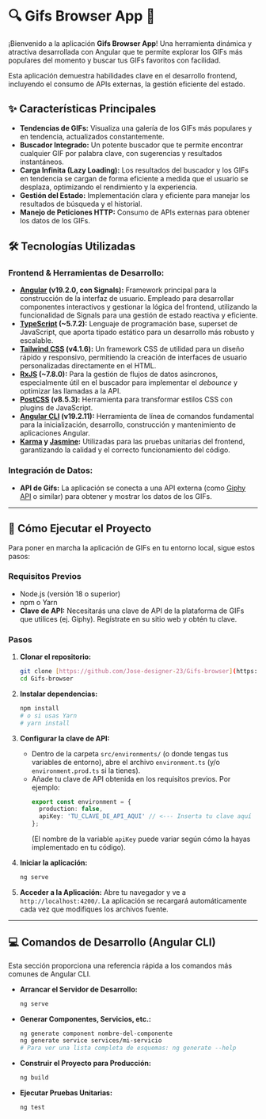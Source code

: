 # 🔍 Gifs Browser App 🚀

¡Bienvenido a la aplicación **Gifs Browser App**! Una herramienta dinámica y atractiva desarrollada con Angular que te permite explorar los GIFs más populares del momento y buscar tus GIFs favoritos con facilidad.

Esta aplicación demuestra habilidades clave en el desarrollo frontend, incluyendo el consumo de APIs externas, la gestión eficiente del estado.

## ✨ Características Principales

* **Tendencias de GIFs:** Visualiza una galería de los GIFs más populares y en tendencia, actualizados constantemente.
* **Buscador Integrado:** Un potente buscador que te permite encontrar cualquier GIF por palabra clave, con sugerencias y resultados instantáneos.
* **Carga Infinita (Lazy Loading):** Los resultados del buscador y los GIFs en tendencia se cargan de forma eficiente a medida que el usuario se desplaza, optimizando el rendimiento y la experiencia.
* **Gestión del Estado:** Implementación clara y eficiente para manejar los resultados de búsqueda y el historial.
* **Manejo de Peticiones HTTP:** Consumo de APIs externas para obtener los datos de los GIFs.

## 🛠️ Tecnologías Utilizadas

### Frontend & Herramientas de Desarrollo:

* **[Angular](https://angular.io/) (v19.2.0, con Signals):** Framework principal para la construcción de la interfaz de usuario. Empleado para desarrollar componentes interactivos y gestionar la lógica del frontend, utilizando la funcionalidad de Signals para una gestión de estado reactiva y eficiente.
* **[TypeScript](https://www.typescriptlang.org/) (~5.7.2):** Lenguaje de programación base, superset de JavaScript, que aporta tipado estático para un desarrollo más robusto y escalable.
* **[Tailwind CSS](https://tailwindcss.com/) (v4.1.6):** Un framework CSS de utilidad para un diseño rápido y responsivo, permitiendo la creación de interfaces de usuario personalizadas directamente en el HTML.
* **[RxJS](https://rxjs.dev/) (~7.8.0):** Para la gestión de flujos de datos asíncronos, especialmente útil en el buscador para implementar el *debounce* y optimizar las llamadas a la API.
* **[PostCSS](https://postcss.org/) (v8.5.3):** Herramienta para transformar estilos CSS con plugins de JavaScript.
* **[Angular CLI](https://angular.io/cli) (v19.2.11):** Herramienta de línea de comandos fundamental para la inicialización, desarrollo, construcción y mantenimiento de aplicaciones Angular.
* **[Karma](https://karma-runner.github.io/latest/index.html) y [Jasmine](https://jasmine.github.io/):** Utilizadas para las pruebas unitarias del frontend, garantizando la calidad y el correcto funcionamiento del código.

### Integración de Datos:

* **API de Gifs:** La aplicación se conecta a una API externa (como [Giphy API](https://developers.giphy.com/) o similar) para obtener y mostrar los datos de los GIFs.

---

## 🚀 Cómo Ejecutar el Proyecto

Para poner en marcha la aplicación de GIFs en tu entorno local, sigue estos pasos:

### Requisitos Previos

* Node.js (versión 18 o superior)
* npm o Yarn
* **Clave de API:** Necesitarás una clave de API de la plataforma de GIFs que utilices (ej. Giphy). Regístrate en su sitio web y obtén tu clave.

### Pasos

1.  **Clonar el repositorio:**
    ```bash
    git clone [https://github.com/Jose-designer-23/Gifs-browser](https://github.com/Jose-designer-23/Gifs-browser)
    cd Gifs-browser
    ```

2.  **Instalar dependencias:**
    ```bash
    npm install
    # o si usas Yarn
    # yarn install
    ```

3.  **Configurar la clave de API:**
    * Dentro de la carpeta `src/environments/` (o donde tengas tus variables de entorno), abre el archivo `environment.ts` (y/o `environment.prod.ts` si la tienes).
    * Añade tu clave de API obtenida en los requisitos previos. Por ejemplo:
        ```typescript
        export const environment = {
          production: false,
          apiKey: 'TU_CLAVE_DE_API_AQUI' // <--- Inserta tu clave aquí
        };
        ```
        (El nombre de la variable `apiKey` puede variar según cómo la hayas implementado en tu código).

4.  **Iniciar la aplicación:**
    ```bash
    ng serve
    ```

5.  **Acceder a la Aplicación:**
    Abre tu navegador y ve a `http://localhost:4200/`. La aplicación se recargará automáticamente cada vez que modifiques los archivos fuente.

---

## 💻 Comandos de Desarrollo (Angular CLI)

Esta sección proporciona una referencia rápida a los comandos más comunes de Angular CLI.

* **Arrancar el Servidor de Desarrollo:**
    ```bash
    ng serve
    ```
* **Generar Componentes, Servicios, etc.:**
    ```bash
    ng generate component nombre-del-componente
    ng generate service services/mi-servicio
    # Para ver una lista completa de esquemas: ng generate --help
    ```
* **Construir el Proyecto para Producción:**
    ```bash
    ng build
    ```
* **Ejecutar Pruebas Unitarias:**
    ```bash
    ng test
    ```

